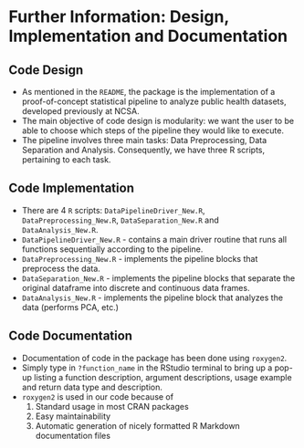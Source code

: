 # Further Information: Design, Implementation and Documentation
## Code Design
* As mentioned in the ```README```, the package is the implementation of a proof-of-concept statistical pipeline to analyze public health datasets, developed previously at NCSA.
* The main objective of code design is modularity: we want the user to be able to choose which steps of the pipeline they would like to execute.
* The pipeline involves three main tasks: Data Preprocessing, Data Separation and Analysis. Consequently, we have three R scripts, pertaining to each task.

## Code Implementation
* There are 4 `R` scripts: ```DataPipelineDriver_New.R```, ```DataPreprocessing_New.R```, ```DataSeparation_New.R``` and ```DataAnalysis_New.R```.
* ```DataPipelineDriver_New.R``` - contains a main driver routine that runs all functions sequentially according to the pipeline.
* ```DataPreprocessing_New.R``` - implements the pipeline blocks that preprocess the data.
* ```DataSeparation_New.R``` - implements the pipeline blocks that separate the original dataframe into discrete and continuous data frames.
* ```DataAnalysis_New.R``` - implements the pipeline block that analyzes the data (performs PCA, etc.)
  
## Code Documentation
* Documentation of code in the package has been done using ```roxygen2```. 
* Simply type in ```?function_name``` in the RStudio terminal to bring up a pop-up listing a function description, argument descriptions, usage example and return data type and description.
* ```roxygen2``` is used in our code because of
  1. Standard usage in most CRAN packages
  2. Easy maintainability
  3. Automatic generation of nicely formatted R Markdown documentation files
